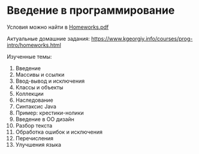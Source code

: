 # Введение в программирование

Условия можно найти в [Homeworks.pdf](Homeworks.pdf)

Актуальные домашние задания: https://www.kgeorgiy.info/courses/prog-intro/homeworks.html

Изученные темы:
1. Введение
2. Массивы и ссылки
3. Ввод-вывод и исключения
4. Классы и объекты
5. Коллекции
6. Наследование
7. Синтаксис Java
8. Пример: крестики-нолики
9. Введение в ОО дизайн
10. Разбор текста
11. Обработка ошибок и исключения
12. Перечисления
13. Улучшения языка
